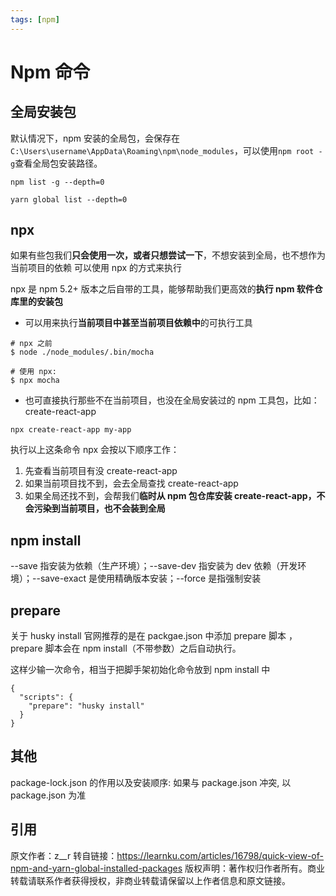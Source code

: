 ```yaml
---
tags: [npm]
---
```


# Npm 命令

## 全局安装包

默认情况下，npm 安装的全局包，会保存在`C:\Users\username\AppData\Roaming\npm\node_modules`，可以使用`npm root -g`查看全局包安装路径。

`npm list -g --depth=0`

`yarn global list --depth=0`

## npx

如果有些包我们**只会使用一次，或者只想尝试一下**，不想安装到全局，也不想作为当前项目的依赖
可以使用 npx 的方式来执行

npx 是 npm 5.2+ 版本之后自带的工具，能够帮助我们更高效的**执行 npm 软件仓库里的安装包**

- 可以用来执行**当前项目中甚至当前项目依赖中**的可执行工具

```
# npx 之前
$ node ./node_modules/.bin/mocha

# 使用 npx:
$ npx mocha

```

- 也可直接执行那些不在当前项目，也没在全局安装过的 npm 工具包，比如：create-react-app

```
npx create-react-app my-app
```

执行以上这条命令 npx 会按以下顺序工作：

1. 先查看当前项目有没 create-react-app
2. 如果当前项目找不到，会去全局查找 create-react-app
3. 如果全局还找不到，会帮我们**临时从 npm 包仓库安装 create-react-app，不会污染到当前项目，也不会装到全局**

## npm install

--save 指安装为依赖（生产环境）；--save-dev 指安装为 dev 依赖（开发环境）；--save-exact 是使用精确版本安装；--force 是指强制安装

## prepare

关于 husky install 官网推荐的是在 packgae.json 中添加 prepare 脚本
，prepare 脚本会在 npm install（不带参数）之后自动执行。

这样少输一次命令，相当于把脚手架初始化命令放到 npm install 中

```
{
  "scripts": {
    "prepare": "husky install"
  }
}
```

## 其他

package-lock.json 的作用以及安装顺序: 如果与 package.json 冲突, 以 package.json 为准

## 引用

原文作者：z\_\_r
转自链接：https://learnku.com/articles/16798/quick-view-of-npm-and-yarn-global-installed-packages
版权声明：著作权归作者所有。商业转载请联系作者获得授权，非商业转载请保留以上作者信息和原文链接。
